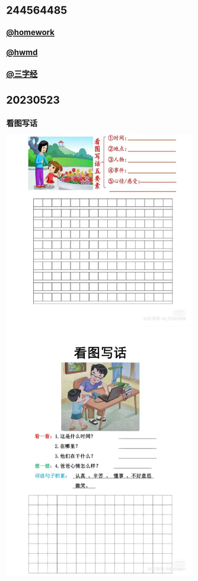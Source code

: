 # 244564485

## [@homework](./hw/index.html)
## [@hwmd](./hw/homework.md)
## [@三字经](./hw/3rd.html) 

# 20230523

## 看图写话

![图1](./hw/pt/20230513_01.jpg)
![图2](./hw/pt/20230513_02.jpg)

